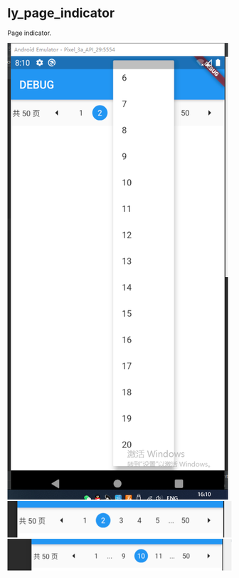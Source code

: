 # ly_page_indicator

Page indicator.

![1.png](screenshots/1.png)  
![2.png](screenshots/2.png)  
![3.png](screenshots/3.png)